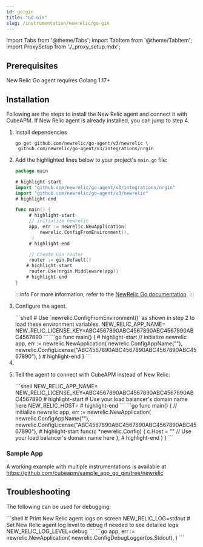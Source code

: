 ```yaml
---
id: go-gin
title: "Go Gin"
slug: /instrumentation/newrelic/go-gin
---
```


import Tabs from '@theme/Tabs';
import TabItem from '@theme/TabItem';
import ProxySetup from './\_proxy_setup.mdx';

## Prerequisites

New Relic Go agent requires Golang 1.17+

## Installation

Following are the steps to install the New Relic agent and connect it with CubeAPM. If New Relic agent is already installed, you can jump to step 4.

1. Install dependencies

   ```shell
   go get github.com/newrelic/go-agent/v3/newrelic \
    github.com/newrelic/go-agent/v3/integrations/nrgin
   ```

1. Add the highlighted lines below to your project's `main.go` file:

   ```go
   package main

   # highlight-start
   import "github.com/newrelic/go-agent/v3/integrations/nrgin"
   import "github.com/newrelic/go-agent/v3/newrelic"
   # highlight-end

   func main() {
        # highlight-start
        // initialize newrelic
        app, err := newrelic.NewApplication(
		    newrelic.ConfigFromEnvironment(),
	     )
        # highlight-end

        // Create Gin router
	    router := gin.Default()
       # highlight-start
	    router.Use(nrgin.Middleware(app))
       # highlight-end
   }
   ```
   :::info
   For more information, refer to the [NewRelic Go documentation](https://docs.newrelic.com/docs/apm/agents/go-agent/installation/install-new-relic-go/#get-new-relic).
   :::


1. Configure the agent.

   <Tabs>
      <TabItem value="env" label="Environment Variables">
         ```shell
         # Use `newrelic.ConfigFromEnvironment()` as shown in step 2 to load these environment variables.
         NEW_RELIC_APP_NAME=<app_name>
         NEW_RELIC_LICENSE_KEY=ABC4567890ABC4567890ABC4567890ABC4567890
         ```
      </TabItem>
      <TabItem value="file" label="Code">
         ```go
         func main() {
            # highlight-start
            // initialize newrelic
            app, err := newrelic.NewApplication(
		        newrelic.ConfigAppName("<app_name>"),
		        newrelic.ConfigLicense("ABC4567890ABC4567890ABC4567890ABC4567890"),
	         )
            # highlight-end
         }
         ```
      </TabItem>
   </Tabs>

1. <ProxySetup />

1. Tell the agent to connect with CubeAPM instead of New Relic:

   <Tabs>
      <TabItem value="env" label="Environment Variables">
         ```shell
         NEW_RELIC_APP_NAME=<app_name>
         NEW_RELIC_LICENSE_KEY=ABC4567890ABC4567890ABC4567890ABC4567890
         # highlight-start
         # Use your load balancer's domain name here
         NEW_RELIC_HOST=<cubeapm-newrelic.yourdomain.com>
         # highlight-end
         ```
      </TabItem>
      <TabItem value="file" label="Code">
         ```go
         func main() {
            // initialize newrelic
            app, err := newrelic.NewApplication(
		        newrelic.ConfigAppName("<app_name>"),
		        newrelic.ConfigLicense("ABC4567890ABC4567890ABC4567890ABC4567890"),
              # highlight-start
		        func(c *newrelic.Config) {
			        c.Host = "<cubeapm-newrelic.yourdomain.com>" // Use your load balancer's domain name here
		        },
              # highlight-end
	         )
         }
         ```
      </TabItem>
   </Tabs>

### Sample App

A working example with multiple instrumentations is available at https://github.com/cubeapm/sample_app_go_gin/tree/newrelic

## Troubleshooting

The following can be used for debugging:

<Tabs>
   <TabItem value="env" label="Environment Variables">
      ```shell
      # Print New Relic agent logs on screen
      NEW_RELIC_LOG=stdout
      # Set New Relic agent log level to debug if needed to see detailed logs
      NEW_RELIC_LOG_LEVEL=debug
      ```
   </TabItem>
   <TabItem value="file" label="Code">
      ```go
      app, err := newrelic.NewApplication(
        newrelic.ConfigDebugLogger(os.Stdout),
	  )
      ```
   </TabItem>
</Tabs>